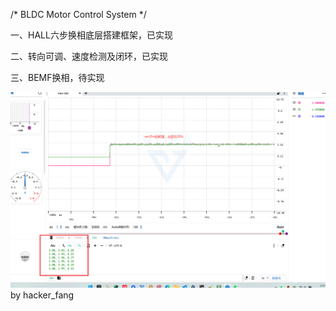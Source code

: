 /* BLDC Motor Control System */

一、HALL六步换相底层搭建框架，已实现

二、转向可调、速度检测及闭环，已实现

三、BEMF换相，待实现

![alt text](pid闭环波形-1.png)
by hacker_fang